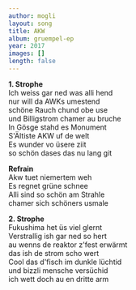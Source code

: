 ```yaml
---
author: mogli
layout: song
title: AKW
album: gruempel-ep
year: 2017
images: []
length: false
---
```


**1. Strophe**  
Ich weiss gar ned was alli hend  
nur will da AWKs umestend  
schöne Rauch chund obe use  
und Billigstrom chamer au bruche  
In Gösge stahd es Monument  
S'Ältiste AKW uf de welt  
Es wunder vo üsere ziit  
so schön dases das nu lang git  

**Refrain**  
Akw tuet niemertem weh  
Es regnet grüne schnee  
Alli sind so schön am Strahle  
chamer sich schöners usmale  

**2. Strophe**  
Fukushima het üs viel glernt  
Verstrallig ish gar ned so hert  
au wenns de reaktor z'fest erwärmt  
das ish de strom scho wert  
Cool das d'fisch im dunkle lüchtid  
und bizzli mensche versüchid  
ich wett doch au en dritte arm  
